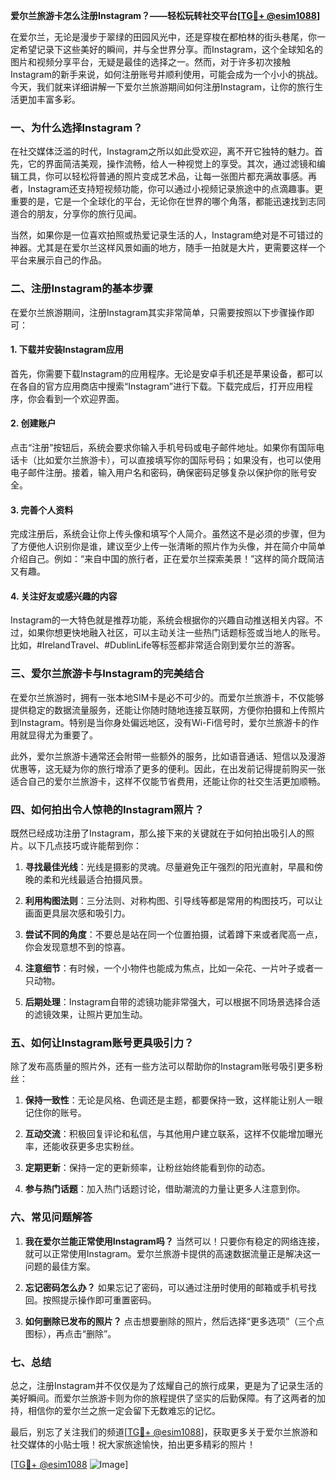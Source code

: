 **爱尔兰旅游卡怎么注册Instagram？——轻松玩转社交平台[[TG💪+ @esim1088](https://t.me/s/esim1088)]**

在爱尔兰，无论是漫步于翠绿的田园风光中，还是穿梭在都柏林的街头巷尾，你一定希望记录下这些美好的瞬间，并与全世界分享。而Instagram，这个全球知名的图片和视频分享平台，无疑是最佳的选择之一。然而，对于许多初次接触Instagram的新手来说，如何注册账号并顺利使用，可能会成为一个小小的挑战。今天，我们就来详细讲解一下爱尔兰旅游期间如何注册Instagram，让你的旅行生活更加丰富多彩。

### **一、为什么选择Instagram？**

在社交媒体泛滥的时代，Instagram之所以如此受欢迎，离不开它独特的魅力。首先，它的界面简洁美观，操作流畅，给人一种视觉上的享受。其次，通过滤镜和编辑工具，你可以轻松将普通的照片变成艺术品，让每一张图片都充满故事感。再者，Instagram还支持短视频功能，你可以通过小视频记录旅途中的点滴趣事。更重要的是，它是一个全球化的平台，无论你在世界的哪个角落，都能迅速找到志同道合的朋友，分享你的旅行见闻。

当然，如果你是一位喜欢拍照或热爱记录生活的人，Instagram绝对是不可错过的神器。尤其是在爱尔兰这样风景如画的地方，随手一拍就是大片，更需要这样一个平台来展示自己的作品。

### **二、注册Instagram的基本步骤**

在爱尔兰旅游期间，注册Instagram其实非常简单，只需要按照以下步骤操作即可：

#### **1. 下载并安装Instagram应用**
首先，你需要下载Instagram的应用程序。无论是安卓手机还是苹果设备，都可以在各自的官方应用商店中搜索“Instagram”进行下载。下载完成后，打开应用程序，你会看到一个欢迎界面。

#### **2. 创建账户**
点击“注册”按钮后，系统会要求你输入手机号码或电子邮件地址。如果你有国际电话卡（比如爱尔兰旅游卡），可以直接填写你的国际号码；如果没有，也可以使用电子邮件注册。接着，输入用户名和密码，确保密码足够复杂以保护你的账号安全。

#### **3. 完善个人资料**
完成注册后，系统会让你上传头像和填写个人简介。虽然这不是必须的步骤，但为了方便他人识别你是谁，建议至少上传一张清晰的照片作为头像，并在简介中简单介绍自己。例如：“来自中国的旅行者，正在爱尔兰探索美景！”这样的简介既简洁又有趣。

#### **4. 关注好友或感兴趣的内容**
Instagram的一大特色就是推荐功能，系统会根据你的兴趣自动推送相关内容。不过，如果你想更快地融入社区，可以主动关注一些热门话题标签或当地人的账号。比如，#IrelandTravel、#DublinLife等标签都非常适合刚到爱尔兰的游客。

### **三、爱尔兰旅游卡与Instagram的完美结合**

在爱尔兰旅游时，拥有一张本地SIM卡是必不可少的。而爱尔兰旅游卡，不仅能够提供稳定的数据流量服务，还能让你随时随地连接互联网，方便你拍摄和上传照片到Instagram。特别是当你身处偏远地区，没有Wi-Fi信号时，爱尔兰旅游卡的作用就显得尤为重要了。

此外，爱尔兰旅游卡通常还会附带一些额外的服务，比如语音通话、短信以及漫游优惠等，这无疑为你的旅行增添了更多的便利。因此，在出发前记得提前购买一张适合自己的爱尔兰旅游卡，这样不仅能节省费用，还能让你的社交生活更加顺畅。

### **四、如何拍出令人惊艳的Instagram照片？**

既然已经成功注册了Instagram，那么接下来的关键就在于如何拍出吸引人的照片。以下几点技巧或许能帮到你：

1. **寻找最佳光线**：光线是摄影的灵魂。尽量避免正午强烈的阳光直射，早晨和傍晚的柔和光线最适合拍摄风景。
   
2. **利用构图法则**：三分法则、对称构图、引导线等都是常用的构图技巧，可以让画面更具层次感和吸引力。

3. **尝试不同的角度**：不要总是站在同一个位置拍摄，试着蹲下来或者爬高一点，你会发现意想不到的惊喜。

4. **注意细节**：有时候，一个小物件也能成为焦点，比如一朵花、一片叶子或者一只动物。

5. **后期处理**：Instagram自带的滤镜功能非常强大，可以根据不同场景选择合适的滤镜效果，让照片更加生动。

### **五、如何让Instagram账号更具吸引力？**

除了发布高质量的照片外，还有一些方法可以帮助你的Instagram账号吸引更多粉丝：

1. **保持一致性**：无论是风格、色调还是主题，都要保持一致，这样能让别人一眼记住你的账号。

2. **互动交流**：积极回复评论和私信，与其他用户建立联系，这样不仅能增加曝光率，还能收获更多忠实粉丝。

3. **定期更新**：保持一定的更新频率，让粉丝始终能看到你的动态。

4. **参与热门话题**：加入热门话题讨论，借助潮流的力量让更多人注意到你。

### **六、常见问题解答**

1. **我在爱尔兰能正常使用Instagram吗？**
   当然可以！只要你有稳定的网络连接，就可以正常使用Instagram。爱尔兰旅游卡提供的高速数据流量正是解决这一问题的最佳方案。

2. **忘记密码怎么办？**
   如果忘记了密码，可以通过注册时使用的邮箱或手机号找回。按照提示操作即可重置密码。

3. **如何删除已发布的照片？**
   点击想要删除的照片，然后选择“更多选项”（三个点图标），再点击“删除”。

### **七、总结**

总之，注册Instagram并不仅仅是为了炫耀自己的旅行成果，更是为了记录生活的美好瞬间。而爱尔兰旅游卡则为你的旅程提供了坚实的后勤保障。有了这两者的加持，相信你的爱尔兰之旅一定会留下无数难忘的记忆。

最后，别忘了关注我们的频道[[TG💪+ @esim1088](https://t.me/s/esim1088)]，获取更多关于爱尔兰旅游和社交媒体的小贴士哦！祝大家旅途愉快，拍出更多精彩的照片！

[[TG💪+ @esim1088](https://t.me/s/esim1088) ![Image](https://i.postimg.cc/4NQfJmqS/Snipaste-2025-05-13-00-14-12.png)]